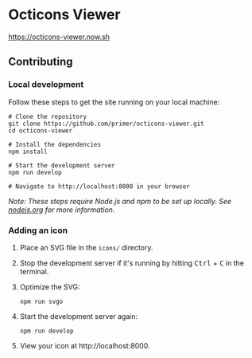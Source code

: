# Octicons Viewer

https://octicons-viewer.now.sh

## Contributing

### Local development

Follow these steps to get the site running on your local machine:

```shell
# Clone the repository
git clone https://github.com/primer/octicons-viewer.git
cd octicons-viewer

# Install the dependencies
npm install

# Start the development server
npm run develop

# Navigate to http://localhost:8000 in your browser
```

_Note: These steps require Node.js and npm to be set up locally. See [nodejs.org](https://nodejs.org/) for more information._

### Adding an icon

1. Place an SVG file in the `icons/` directory.
1. Stop the development server if it's running by hitting <kbd>Ctrl</kbd> + <kbd>C</kbd> in the terminal.
1. Optimize the SVG:

   ```shell
   npm run svgo
   ```

1. Start the development server again:

   ```shell
   npm run develop
   ```

1. View your icon at http://localhost:8000.
